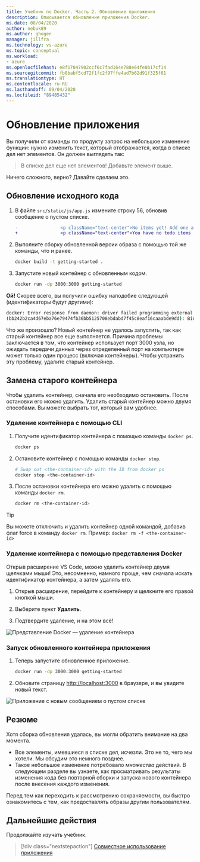 ```yaml
---
title: Учебник по Docker. Часть 2. Обновление приложения
description: Описывается обновление приложения Docker.
ms.date: 08/04/2020
author: nebuk89
ms.author: ghogen
manager: jillfra
ms.technology: vs-azure
ms.topic: conceptual
ms.workload:
- azure
ms.openlocfilehash: e8f17047902ccf6c7fad164e788e64fe0b17cf14
ms.sourcegitcommit: fb8babf5cd72f1fc2f97ffe4ad7b62d91f325f61
ms.translationtype: HT
ms.contentlocale: ru-RU
ms.lasthandoff: 09/04/2020
ms.locfileid: "89485432"
---
```

# <a name="update-the-app"></a>Обновление приложения

Вы получили от команды по продукту запрос на небольшое изменение функции: нужно изменить текст, который отображается, когда в списке дел нет элементов. Он должен выглядеть так:

> В списке дел еще нет элементов! Добавьте элемент выше.

Ничего сложного, верно? Давайте сделаем это.

## <a name="update-the-source-code"></a>Обновление исходного кода

1. В файле `src/static/js/app.js` измените строку 56, обновив сообщение о пустом списке.

    ```diff
    -                <p className="text-center">No items yet! Add one above!</p>
    +                <p className="text-center">You have no todo items yet! Add one above!</p>
    ```

1. Выполните сборку обновленной версии образа с помощью той же команды, что и ранее.

    ```bash
    docker build -t getting-started .
    ```

1. Запустите новый контейнер с обновленным кодом.

    ```bash
    docker run -dp 3000:3000 getting-started
    ```

**Ой!** Скорее всего, вы получили ошибку наподобие следующей (идентификаторы будут другими):

```bash
docker: Error response from daemon: driver failed programming external connectivity on endpoint laughing_burnell 
(bb242b2ca4d67eba76e79474fb36bb5125708ebdabd7f45c8eaf16caaabde9dd): Bind for 0.0.0.0:3000 failed: port is already allocated.
```

Что же произошло? Новый контейнер не удалось запустить, так как старый контейнер все еще выполняется. Причина проблемы заключается в том, что контейнер использует порт 3000 узла, но ожидать передачи данных через определенный порт на компьютере может только один процесс (включая контейнеры). Чтобы устранить эту проблему, удалите старый контейнер.

## <a name="replace-the-old-container"></a>Замена старого контейнера

Чтобы удалить контейнер, сначала его необходимо остановить. После остановки его можно удалить. Удалить старый контейнер можно двумя способами. Вы можете выбрать тот, который вам удобнее.

### <a name="remove-a-container-using-the-cli"></a>Удаление контейнера с помощью CLI

1. Получите идентификатор контейнера с помощью команды `docker ps`.

    ```bash
    docker ps
    ```

1. Остановите контейнер с помощью команды `docker stop`.

    ```bash
    # Swap out <the-container-id> with the ID from docker ps
    docker stop <the-container-id>
    ```

1. После остановки контейнера его можно удалить с помощью команды `docker rm`.

    ```bash
    docker rm <the-container-id>
    ```

> [!TIP]
> Вы можете отключить и удалить контейнер одной командой, добавив флаг force в команду `docker rm`. Пример: `docker rm -f <the-container-id>`

### <a name="remove-a-container-using-the-docker-view"></a>Удаление контейнера с помощью представления Docker

Открыв расширение VS Code, можно удалить контейнер двумя щелчками мыши! Это, несомненно, намного проще, чем сначала искать идентификатор контейнера, а затем удалять его.

1. Открыв расширение, перейдите к контейнеру и щелкните его правой кнопкой мыши.

1. Выберите пункт **Удалить**.

1. Подтвердите удаление, и на этом всё!

![Представление Docker — удаление контейнера](media/vs-removing-container.png)

### <a name="start-the-updated-app-container"></a>Запуск обновленного контейнера приложения

1. Теперь запустите обновленное приложение.

    ```bash
    docker run -dp 3000:3000 getting-started
    ```

1. Обновите страницу [http://localhost:3000](http://localhost:3000) в браузере, и вы увидите новый текст.

![Приложение с новым сообщением о пустом списке](media/todo-list-updated-empty-text.png)

## <a name="recap"></a>Резюме

Хотя сборка обновления удалась, вы могли обратить внимание на два момента.

- Все элементы, имевшиеся в списке дел, исчезли. Это не то, чего мы хотели. Мы обсудим это немного позднее.
- Такое небольшое изменение потребовало *множества* действий. В следующем разделе вы узнаете, как просматривать результаты изменения кода без повторной сборки и запуска нового контейнера после внесения каждого изменения.

Перед тем как переходить к рассмотрению сохраняемости, вы быстро ознакомитесь с тем, как предоставлять образы другим пользователям.

## <a name="next-steps"></a>Дальнейшие действия

Продолжайте изучать учебник.

> [!div class="nextstepaction"]
> [Совместное использование приложения](share-your-app.md)

